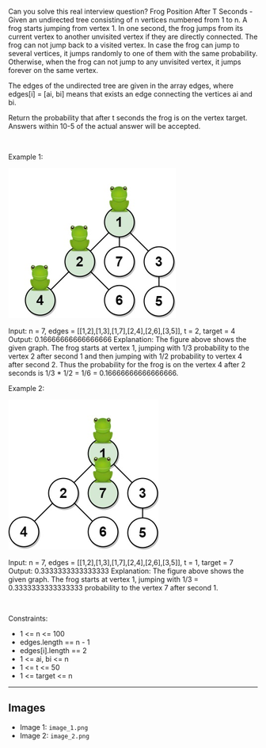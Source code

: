 Can you solve this real interview question? Frog Position After T Seconds - Given an undirected tree consisting of n vertices numbered from 1 to n. A frog starts jumping from vertex 1. In one second, the frog jumps from its current vertex to another unvisited vertex if they are directly connected. The frog can not jump back to a visited vertex. In case the frog can jump to several vertices, it jumps randomly to one of them with the same probability. Otherwise, when the frog can not jump to any unvisited vertex, it jumps forever on the same vertex.

The edges of the undirected tree are given in the array edges, where edges[i] = [ai, bi] means that exists an edge connecting the vertices ai and bi.

Return the probability that after t seconds the frog is on the vertex target. Answers within 10-5 of the actual answer will be accepted.

 

Example 1:

![Example 1](./image_1.png)


Input: n = 7, edges = [[1,2],[1,3],[1,7],[2,4],[2,6],[3,5]], t = 2, target = 4
Output: 0.16666666666666666 
Explanation: The figure above shows the given graph. The frog starts at vertex 1, jumping with 1/3 probability to the vertex 2 after second 1 and then jumping with 1/2 probability to vertex 4 after second 2. Thus the probability for the frog is on the vertex 4 after 2 seconds is 1/3 * 1/2 = 1/6 = 0.16666666666666666. 


Example 2:

![Example 2](./image_2.png)


Input: n = 7, edges = [[1,2],[1,3],[1,7],[2,4],[2,6],[3,5]], t = 1, target = 7
Output: 0.3333333333333333
Explanation: The figure above shows the given graph. The frog starts at vertex 1, jumping with 1/3 = 0.3333333333333333 probability to the vertex 7 after second 1. 


 

Constraints:

 * 1 <= n <= 100
 * edges.length == n - 1
 * edges[i].length == 2
 * 1 <= ai, bi <= n
 * 1 <= t <= 50
 * 1 <= target <= n

---

## Images

- Image 1: `image_1.png`
- Image 2: `image_2.png`
